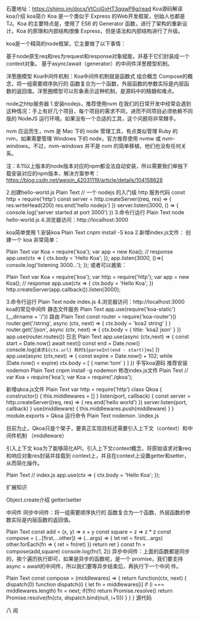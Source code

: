 石墨地址：https://shimo.im/docs/VtCcjGvHT3qqwP8g/read
Koa源码解读
koa介绍
koa简介
Koa 是一个类似于 Express 的Web开发框架，创始人也都是TJ。Koa 的主要特点是，使用了 ES6 的 Generator 函数，进行了架构的重新设计。Koa 的原理和内部结构很像 Express，但是语法和内部结构进行了升级。

koa是一个精简的node框架，它主要做了以下事情：

基于node原生req和res为request和response对象赋能，并基于它们封装成一个context对象。
基于async/await（generator）的中间件洋葱模型机制。




洋葱圈模型
Koa中间件机制：Koa中间件机制就是函数式 组合概念 Compose的概念，将一组需要顺序执行的 函数复合为一个函数，外层函数的参数实际是内层函数的返回值。洋葱圈模型可以形象表示这种机制，是源码中的精髓和难点。 





node之http服务器
1.安装nodejs，推荐使用nvm
在我们的日常开发中经常会遇到这种情况：手上有好几个项目，每个项目的需求不同，进而不同项目必须依赖不同版的 NodeJS 运行环境。如果没有一个合适的工具，这个问题将非常棘手。

nvm 应运而生，nvm 是 Mac 下的 node 管理工具，有点类似管理 Ruby 的 rvm，如果需要管理 Windows 下的 node，官方推荐使用 nvmw 或 nvm-windows。不过，nvm-windows 并不是 nvm 的简单移植，他们也没有任何关系。

注：8.11以上版本的node版本对应的npm都没法自动安装，所以需要我们单独下载安装对应的npm版本，解决方案参考：https://blog.csdn.net/weixin_42031119/article/details/104158628

2.创建hello-world.js
Plain  Text
// 一个 nodejs 的入门级 http 服务代码
const http = require('http')
const server = http.createServer((req, res) => {
  res.writeHead(200)
  res.end('hello nodejs')
})
server.listen(3000, () => {
  console.log('server started at port 3000')
})
3.命令行运行
Plain  Text
node hello-world.js
4.浏览器访问：http://localhost:3000


koa简单使用
1.安装koa
Plain  Text
cnpm install -S koa
2.新增index.js文件：
创建一个 koa 非常简单：

Plain  Text
var Koa = require('koa');
var app = new Koa();
// response
app.use(ctx => {
    ctx.body = 'Hello Koa';
});
app.listen(3000, ()=>{
    console.log('listening 3000...');
});
或者可以酱紫：

Plain  Text
var Koa = require('koa');
var http = require('http');
var app = new Koa();
// response
app.use(ctx => {
    ctx.body = 'Hello Koa';
})
http.createServer(app.callback()).listen(3000);
 

3.命令行运行
Plain  Text
node index.js
4.浏览器访问：http://localhost:3000
koa的常见中间件
静态文件服务
Plain  Text
app.use(require('koa-static')(__dirname + '/'))
路由
Plain  Text
const router = require('koa-router')() router.get('/string', async (ctx, next) => { 
  ctx.body = 'koa2 string' }
) 
router.get('/json', async (ctx, next) => { 
  ctx.body = { title: 'koa2 json' } 
}) 
app.use(router.routes())
日志
Plain  Text
app.use(async (ctx,next) => { 
  const start = Date.now() 
  await next() 
  const end = Date.now()  
  console.log(`请求${ctx.url} 耗时${parseInt(end - start)}ms`) 
}) 
app.use(async (ctx,next) => { 
  const expire = Date.now() + 102; 
  while (Date.now() < expire) 
  ctx.body = [ { name:'tom' } ] 
}) 
手写koa源码
推荐安装nodemon
Plain  Text
cnpm install -g nodemon
修改index.js文件
Plain  Text
// var Koa = require('koa');
var Koa = require('./qkoa');




新增qkoa.js文件
Plain  Text
var http = require('http')
class Qkoa {
    constructor() {
       this.middlewares = [] 
    }
    listen(port, callback) {
        const server = http.createServer((req, res) => {
            res.end('hello world')
        })
        server.listen(port, callback)
    }
    use(middleware) {
        this.middlewares.push(middleware)
    }
}
module.exports = Qkoa
运行命令
Plain  Text
nodemon .\index.js


目前为止，Qkoa只是个架子，要真正实现目标还需要引入上下文（context）和中间件机制 （middleware）


引入上下文
koa为了能够简化API，引入上下文context概念，将原始请求对象req和响应对象res封装并挂载到 context上，并且在context上设置getter和setter，从而简化操作。 

Plain  Text
// index.js 
app.use(ctx => {
    ctx.body = 'Hello Koa';
});


扩展知识

Object.create介绍
getter/setter


中间件
同步中间件：将一组需要顺序执行的 函数复合为一个函数，外层函数的参数实际是内层函数的返回值。

Plain  Text
const add = (x, y) => x + y 
const square = z => z * z
const compose = (...[first,...other]) => (...args) => {
  let ret = first(...args) 
  other.forEach(fn => { 
    ret = fn(ret) 
  }) 
  return ret 
} 
const fn = compose(add,square) 
console.log(fn(1, 2)) 
异步中间件：上面的函数都是同步的，挨个遍历执行即可，如果是异步的函数呢，是一个 promise，我们要支持async + await的中间件，所以我们要等异步结束后，再执行下一个中间 件。 

Plain  Text
const compose = (middlewares) => {
    return function(ctx, next) {
        dispatch(0)
        function dispatch(i) {
            let fn = middlewares[i]
            if (i === middlewares.length) fn = next;
            if(!fn) return Promise.resolve()
            return Promise.resolve(fn(ctx, dispatch.bind(null, i+1)))
        }
    }
}
源代码



八  阅

